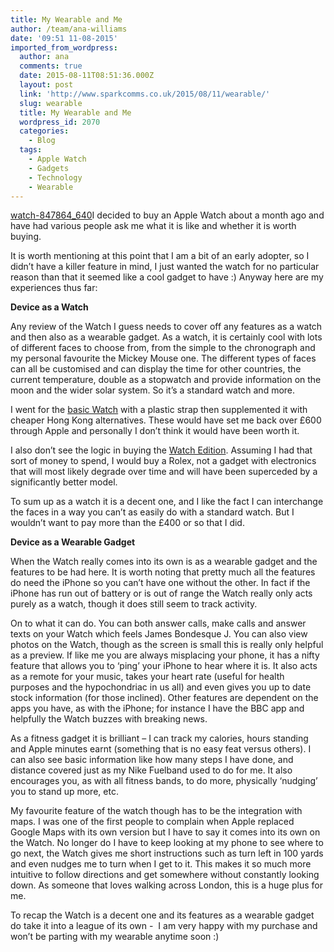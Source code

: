 ```yaml
---
title: My Wearable and Me
author: /team/ana-williams
date: '09:51 11-08-2015'
imported_from_wordpress:
  author: ana
  comments: true
  date: 2015-08-11T08:51:36.000Z
  layout: post
  link: 'http://www.sparkcomms.co.uk/2015/08/11/wearable/'
  slug: wearable
  title: My Wearable and Me
  wordpress_id: 2070
  categories:
    - Blog
  tags:
    - Apple Watch
    - Gadgets
    - Technology
    - Wearable
---
```


[watch-847864_640](watch-847864_640-150x150.jpg)I decided to buy an Apple Watch about a month ago and have had various people ask me what it is like and whether it is worth buying.

It is worth mentioning at this point that I am a bit of an early adopter, so I didn’t have a killer feature in mind, I just wanted the watch for no particular reason than that it seemed like a cool gadget to have :) Anyway here are my experiences thus far:

**Device as a Watch**

Any review of the Watch I guess needs to cover off any features as a watch and then also as a wearable gadget. As a watch, it is certainly cool with lots of different faces to choose from, from the simple to the chronograph and my personal favourite the Mickey Mouse one. The different types of faces can all be customised and can display the time for other countries, the current temperature, double as a stopwatch and provide information on the moon and the wider solar system. So it’s a standard watch and more.

I went for the [basic Watch](http://www.apple.com/uk/shop/buy-watch/apple-watch) with a plastic strap then supplemented it with cheaper Hong Kong alternatives. These would have set me back over £600 through Apple and personally I don’t think it would have been worth it.

I also don’t see the logic in buying the [Watch Edition](http://www.apple.com/uk/shop/buy-watch/apple-watch-edition). Assuming I had that sort of money to spend, I would buy a Rolex, not a gadget with electronics that will most likely degrade over time and will have been superceded by a significantly better model.

To sum up as a watch it is a decent one, and I like the fact I can interchange the faces in a way you can’t as easily do with a standard watch. But I wouldn’t want to pay more than the £400 or so that I did.

**Device as a Wearable Gadget**

When the Watch really comes into its own is as a wearable gadget and the features to be had here. It is worth noting that pretty much all the features do need the iPhone so you can’t have one without the other. In fact if the iPhone has run out of battery or is out of range the Watch really only acts purely as a watch, though it does still seem to track activity.

On to what it can do. You can both answer calls, make calls and answer texts on your Watch which feels James Bondesque J. You can also view photos on the Watch, though as the screen is small this is really only helpful as a preview. If like me you are always misplacing your phone, it has a nifty feature that allows you to ‘ping’ your iPhone to hear where it is. It also acts as a remote for your music, takes your heart rate (useful for health purposes and the hypochondriac in us all) and even gives you up to date stock information (for those inclined). Other features are dependent on the apps you have, as with the iPhone; for instance I have the BBC app and helpfully the Watch buzzes with breaking news.

As a fitness gadget it is brilliant – I can track my calories, hours standing and Apple minutes earnt (something that is no easy feat versus others). I can also see basic information like how many steps I have done, and distance covered just as my Nike Fuelband used to do for me. It also encourages you, as with all fitness bands, to do more, physically ‘nudging’ you to stand up more, etc.

My favourite feature of the watch though has to be the integration with maps. I was one of the first people to complain when Apple replaced Google Maps with its own version but I have to say it comes into its own on the Watch. No longer do I have to keep looking at my phone to see where to go next, the Watch gives me short instructions such as turn left in 100 yards and even nudges me to turn when I get to it. This makes it so much more intuitive to follow directions and get somewhere without constantly looking down. As someone that loves walking across London, this is a huge plus for me.

To recap the Watch is a decent one and its features as a wearable gadget do take it into a league of its own -  I am very happy with my purchase and won’t be parting with my wearable anytime soon :)
